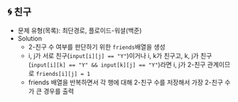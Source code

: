 ## 🌀 친구

- 문제 유형(목록): 최단경로, 플로이드-워셜(백준)
- Solution
  - 2-친구 수 여부를 판단하기 위한 `friends`배열을 생성
  - i, j가 서로 친구(`input[i][j] == "Y"`)이거나 i, k가 친구고, k, j가 친구
    (`input[i][k] == "Y" && input[k][j] == "Y"`)라면 i, j가 2-친구 관계이므로
    `friends[i][j] = 1`
  - friends 배열을 반복하면서 각 행에 대해 2-친구 수를 저장해서 가장 2-친구 수가
    큰 경우를 출력
